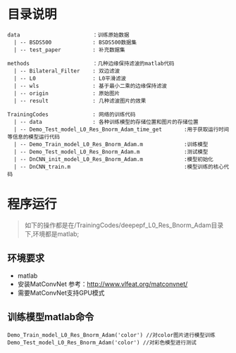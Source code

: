# 目录说明
```
data                       ：训练原始数据
  | -- BSDS500             : BSDS500数据集
  | -- test_paper          : 补充数据集

methods                    ：几种边缘保持滤波的matlab代码
  | -- Bilateral_Filter    : 双边滤波
  | -- L0                  : L0平滑滤波
  | -- wls                 : 基于最小二乘的边缘保持滤波
  | -- origin              : 原始图片
  | -- result              : 几种滤波图片的效果

TrainingCodes              : 网络的训练代码
  | -- data                : 各种训练模型的存储位置和图片的存储位置
  | -- Demo_Test_model_L0_Res_Bnorm_Adam_time_get       :用于获取运行时间等信息的模型运行代码
  | -- Demo_Train_model_L0_Res_Bnorm_Adam.m             :训练模型
  | -- Demo_Test_model_L0_Res_Bnorm_Adam.m              :测试模型
  | -- DnCNN_init_model_L0_Res_Bnorm_Adam.m             :模型初始化
  | -- DnCNN_train.m                                    :模型训练的核心代码
```

# 程序运行
> 如下的操作都是在/TrainingCodes/deepepf_L0_Res_Bnorm_Adam目录下,环境都是matlab;

## 环境要求
+ matlab
+ 安装MatConvNet 参考：http://www.vlfeat.org/matconvnet/
+ 需要MatConvNet支持GPU模式
## 训练模型matlab命令
```
Demo_Train_model_L0_Res_Bnorm_Adam('color') //对color图片进行模型训练
Demo_Test_model_L0_Res_Bnorm_Adam('color') //对彩色模型进行测试
```

